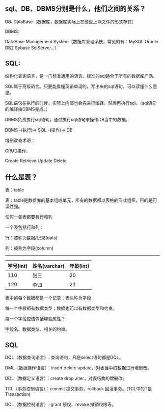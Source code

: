 ## sql、DB、DBMS分别是什么，他们之间的关系？

DB:
DataBase（数据库，数据库实际上在硬盘上以文件的形式存在）

DBMS:

DataBase Management System（数据库管理系统，常见的有：MySQL Oracle DB2 Sybase SqlServer...）

## SQL:

结构化查询语言，是一门标准通用的语言。标准的sql适合于所有的数据库产品。

SQL属于高级语言。只要能看懂英语单词的，写出来的sql语句，可以读懂什么意思。

SQL语句在执行的时候，实际上内部也会先进行编译，然后再执行sql。（sql语句的编译由DBMS完成。）

DBMS负责执行sql语句，通过执行sql语句来操作DB当中的数据。

DBMS -(执行)-> SQL -(操作)-> DB

增删改查术语：

CRUD操作。

Create Retrieve Update Delete

## 什么是表？

表：table

表：table是数据库的基本组成单元，所有的数据都以表格的形式组织，目的是可读性强。

任何一张表都要有行和列

一个表包括行和列：

行：被称为数据/记录(data)

列：被称为字段(column)


------------------------------------

| 学号(int) | 姓名(varchar) | 年龄(int) |
|---------|-------------|---------|
| 110     | 张三          | 20      |
| 120     | 李四          | 21      |

表中的每个数据都是一个记录；表头称为字段

每一个字段都有数据类型；数据也可以有数据类型和约束。

每一个字段应该包括哪些属性？

字段名、数据类型、相关的约束。

## SQL

DQL（数据查询语言）: 查询语句，凡是select语句都是DQL。

DML（数据操作语言）：insert delete update，对表当中的数据进行增删改。

DDL（数据定义语言）：create drop alter，对表结构的增删改。

TCL（事务控制语言）：commit 提交事务，rollback 回滚事务。(TCL中的T是Transaction)

DCL（数据控制语言）: grant 授权、revoke 撤销权限等。

 

 

